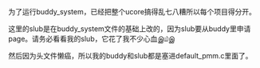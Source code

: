 为了运行buddy_system，已经把整个ucore搞得乱七八糟所以每个项目得分开。

这里的slub是在buddy_system文件的基础上改的，因为slub要从buddy里申请page。请务必看看我的slub，它花了我不少心血இ௰இ

然后因为头文件懒癌，所以我的buddy和slub都是塞进default_pmm.c里面了。